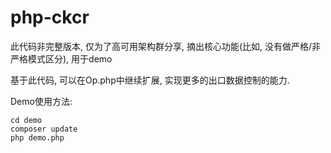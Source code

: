 # php-ckcr

此代码非完整版本, 仅为了高可用架构群分享, 摘出核心功能(比如, 没有做严格/非严格模式区分), 用于demo

基于此代码, 可以在Op.php中继续扩展, 实现更多的出口数据控制的能力.

Demo使用方法:
```
cd demo
composer update
php demo.php
```
